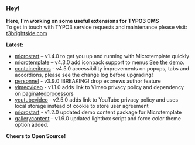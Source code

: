 ### Hey!

**Here, I'm working on some useful extensions for TYPO3 CMS**<br />To get in touch with TYPO3 service requests and maintenance please visit: [t3brightside.com](https://t3brightside.com)

**Latest:**<br />
- [microstart](https://github.com/t3brightside/microstart) – v1.4.0 to get you up and running with Microtemplate quickly
- [microtemplate](https://github.com/t3brightside/microtemplate) – v4.3.0 add iconpack support to menus [See the demo](https://microtemplate.t3brightside.com).
- [containeritems](https://github.com/t3brightside/containeritems) - v4.5.0 accessibility improvements on popups, tabs and accordions, please see the change log before upgrading!
- [personnel](https://github.com/t3brightside/personnel) - v3.9.0 !BREAKING! drop ext:news author feature
- [vimeovideo](https://github.com/t3brightside/vimeovideo) - v1.1.0 adds link to Vimeo privacy policy and dependency on [paginatedprocessors](https://github.com/t3brightside/paginatedprocessors) 
- [youtubevideo](https://github.com/t3brightside/youtubevideo) - v2.5.0 adds link to YouTube privacy policy and uses local storage instead of cookie to store user agreement
- [microstart](https://github.com/t3brightside/microstart) - v1.2.0 updated demo content package for Microtemplate
- [gallerycontent](https://github.com/t3brightside/gallerycontent) – v1.9.0 updated lightbox script and force color theme option added.

**Cheers to Open Source!**
